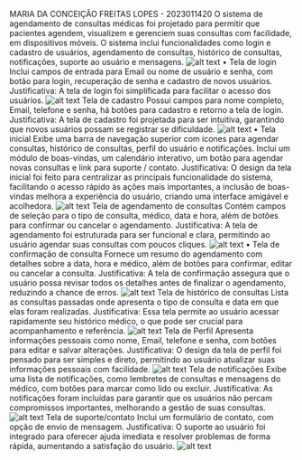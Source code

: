 MARIA DA CONCEIÇÃO FREITAS LOPES - 2023011420
O sistema de agendamento de consultas médicas foi projetado para permitir que pacientes agendem, visualizem e gerenciem suas consultas com facilidade, em dispositivos móveis. O sistema inclui funcionalidades como login e cadastro de usuários, agendamento de consultas, histórico de consultas, notificações, suporte ao usuário e mensagens.
![alt text](image.png)
•
Tela de login
Inclui campos de entrada para Email ou nome de usuário e senha, com botão para login, recuperação de senha e cadastro de novos usuários. Justificativa: A tela de login foi simplificada para facilitar o acesso dos usuários.
![alt text](image-1.png)
Tela de cadastro
Possui campos para nome completo, Email, telefone e senha, há botões para cadastro e retorno a tela de login. Justificativa: A tela de cadastro foi projetada para ser intuitiva, garantindo que novos usuários possam se registrar se dificuldade.
![alt text](image-3.png)
•
Tela inicial
Exibe uma barra de navegação superior com ícones para agendar consultas, histórico de consultas, perfil do usuário e notificações. Inclui um módulo de boas-vindas, um calendário interativo, um botão para agendar novas consultas e link para suporte / contato. Justificativa: O design da tela inicial foi feito para centralizar as principais funcionalidade do sistema, facilitando o acesso rápido às ações mais importantes, a inclusão de boas-vindas melhora a experiência do usuário, criando uma interface amigável e acolhedora.
![alt text](image-4.png)
Tela de agendamento de consultas
Contém campos de seleção para o tipo de consulta, médico, data e hora, além de botões para confirmar ou cancelar o agendamento. Justificativa: A tela de agendamento foi estruturada para ser funcional e clara, permitindo ao usuário agendar suas consultas com poucos cliques.
![alt text](image-5.png)
•
Tela de confirmação de consulta
Fornece um resumo do agendamento com detalhes sobre a data, hora e médico, além de botões para confirmar, editar ou cancelar a consulta. Justificativa: A tela de confirmação assegura que o usuário possa revisar todos os detalhes antes de finalizar o agendamento, reduzindo a chance de erros.
![alt text](image-6.png)
Tela de histórico de consultas
Lista as consultas passadas onde apresenta o tipo de consulta e data em que elas foram realizadas. Justificativa:
Essa tela permite ao usuário acessar rapidamente seu histórico médico, o que pode ser crucial para acompanhamento e referência.
![alt text](image-7.png)
Tela de Perfil
Apresenta informações pessoais como nome, Email, telefone e senha, com botões para editar e salvar alterações. Justificativa: O design da tela de perfil foi pensado para ser simples e direto, permitindo ao usuário atualizar suas informações pessoais com facilidade.
![alt text](image-8.png)
Tela de notificações
Exibe uma lista de notificações, como lembretes de consultas e mensagens do médico, com botões para marcar como lido ou excluir. Justificativa: As notificações foram incluídas para garantir que os usuários não percam compromissos importantes, melhorando a gestão de suas consultas.
![alt text](image-9.png)
Tela de suporte/contato
Inclui um formulário de contato, com opção de envio de mensagem. Justificativa: O suporte ao usuário foi integrado para oferecer ajuda imediata e resolver problemas de forma rápida, aumentando a satisfação do usuário.
![alt text](image-10.png)
